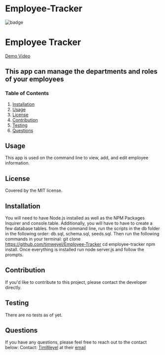 # Employee-Tracker


![badge](https://img.shields.io/badge/license-MIT-brightgreen)

# Employee Tracker

[Demo Video](https://drive.google.com/file/d/1Iy4FNys3KytESzhmXG_V7fIgua0LK9CB/view)

## This app can manage the departments and roles of your employees

### Table of Contents
1. [Installation](#installation)
2. [Usage](#usage)
3. [License](#license)
4. [Contribution](#contribution)
5. [Testing](#testing)
6. [Questions](#questions)

## Usage
This app is used on the command line to view, add, and edit employee information.

## License
Covered by the MIT license.

## Installation
You will need to have Node.js installed as well as the NPM Packages Inquirer and console.table. Additionally, you will have to have to create a few database tables. from the command line, run the scripts in the db folder in the following order: db.sql, schema.sql, seeds.sql. Then run the following commands in your terminal: git clone https://github.com/timweyel/Employee-Tracker  cd employee-tracker  npm install. Once everything is installed run node server.js and follow the prompts.

## Contribution
If you'd like to contribute to this project, please contact the developer directly.

## Testing
There are no tests as of yet.

## Questions
If you have any questions, please feel free to reach out to the contact below:
Contact: 
[TimWeyel](https://github.com/TimWeyel) at their [email](mailto:%20tweyel@gmail.com) </br>

